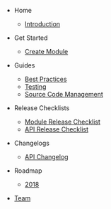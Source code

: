 <!-- Main sidebar -->

- Home

  - [Introduction](/)

- Get Started

  - [Create Module](get-started/create-module.md)

- Guides

  - [Best Practices](guides/best-practices.md)
  - [Testing](guides/testing.md)
  - [Source Code Management](guides/scm.md)

- Release Checklists

  - [Module Release Checklist](release-checklist/module-release-checklist)
  - [API Release Checklist](release-checklist/api-release-checklist)

- Changelogs

  - [API Changelog](changelogs/api-changelog.md)

- Roadmap

  - [2018](roadmaps/2018.md)

- [Team](team.md)